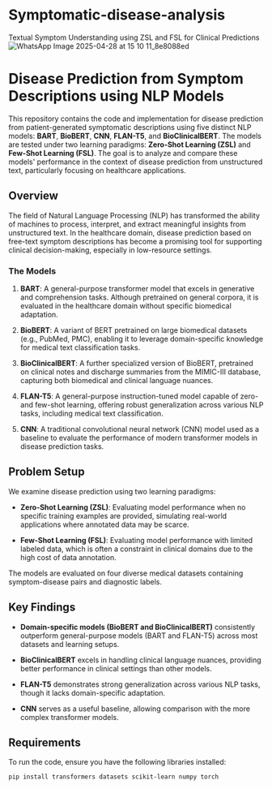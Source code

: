 # Symptomatic-disease-analysis
Textual Symptom Understanding using ZSL and FSL for Clinical Predictions
![WhatsApp Image 2025-04-28 at 15 10 11_8e8088ed](https://github.com/user-attachments/assets/8799579f-e6c0-40db-bac2-248461460bbf)

# Disease Prediction from Symptom Descriptions using NLP Models

This repository contains the code and implementation for disease prediction from patient-generated symptomatic descriptions using five distinct NLP models: **BART**, **BioBERT**, **CNN**, **FLAN-T5**, and **BioClinicalBERT**. The models are tested under two learning paradigms: **Zero-Shot Learning (ZSL)** and **Few-Shot Learning (FSL)**. The goal is to analyze and compare these models' performance in the context of disease prediction from unstructured text, particularly focusing on healthcare applications.

## Overview

The field of Natural Language Processing (NLP) has transformed the ability of machines to process, interpret, and extract meaningful insights from unstructured text. In the healthcare domain, disease prediction based on free-text symptom descriptions has become a promising tool for supporting clinical decision-making, especially in low-resource settings.

### The Models

1. **BART**: A general-purpose transformer model that excels in generative and comprehension tasks. Although pretrained on general corpora, it is evaluated in the healthcare domain without specific biomedical adaptation.
   
2. **BioBERT**: A variant of BERT pretrained on large biomedical datasets (e.g., PubMed, PMC), enabling it to leverage domain-specific knowledge for medical text classification tasks.
   
3. **BioClinicalBERT**: A further specialized version of BioBERT, pretrained on clinical notes and discharge summaries from the MIMIC-III database, capturing both biomedical and clinical language nuances.
   
4. **FLAN-T5**: A general-purpose instruction-tuned model capable of zero- and few-shot learning, offering robust generalization across various NLP tasks, including medical text classification.
   
5. **CNN**: A traditional convolutional neural network (CNN) model used as a baseline to evaluate the performance of modern transformer models in disease prediction tasks.

## Problem Setup

We examine disease prediction using two learning paradigms:

- **Zero-Shot Learning (ZSL)**: Evaluating model performance when no specific training examples are provided, simulating real-world applications where annotated data may be scarce.
  
- **Few-Shot Learning (FSL)**: Evaluating model performance with limited labeled data, which is often a constraint in clinical domains due to the high cost of data annotation.

The models are evaluated on four diverse medical datasets containing symptom-disease pairs and diagnostic labels.

## Key Findings

- **Domain-specific models (BioBERT and BioClinicalBERT)** consistently outperform general-purpose models (BART and FLAN-T5) across most datasets and learning setups.
  
- **BioClinicalBERT** excels in handling clinical language nuances, providing better performance in clinical settings than other models.
  
- **FLAN-T5** demonstrates strong generalization across various NLP tasks, though it lacks domain-specific adaptation.
  
- **CNN** serves as a useful baseline, allowing comparison with the more complex transformer models.


## Requirements

To run the code, ensure you have the following libraries installed:

```bash
pip install transformers datasets scikit-learn numpy torch
